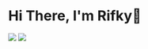 # Hi There, I'm Rifky🙌
<img src="https://github-readme-stats.vercel.app/api?username=RifkyMuslim&show_icons=true&theme=radical" />
<img Src="https://github-readme-stats.vercel.app/api/top-langs/?username=RifkyMuslim&layout=compact)](https://github.com/RifkyMuslim/github-readme-stats" />
